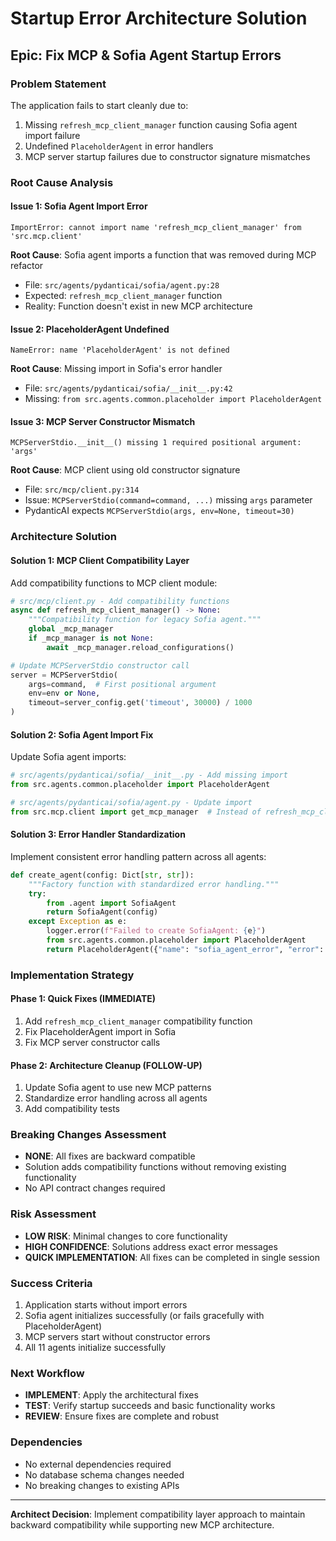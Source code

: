 # Startup Error Architecture Solution

## Epic: Fix MCP & Sofia Agent Startup Errors

### Problem Statement
The application fails to start cleanly due to:
1. Missing `refresh_mcp_client_manager` function causing Sofia agent import failure
2. Undefined `PlaceholderAgent` in error handlers
3. MCP server startup failures due to constructor signature mismatches

### Root Cause Analysis

#### Issue 1: Sofia Agent Import Error
```
ImportError: cannot import name 'refresh_mcp_client_manager' from 'src.mcp.client'
```

**Root Cause**: Sofia agent imports a function that was removed during MCP refactor
- File: `src/agents/pydanticai/sofia/agent.py:28`
- Expected: `refresh_mcp_client_manager` function
- Reality: Function doesn't exist in new MCP architecture

#### Issue 2: PlaceholderAgent Undefined
```
NameError: name 'PlaceholderAgent' is not defined
```

**Root Cause**: Missing import in Sofia's error handler
- File: `src/agents/pydanticai/sofia/__init__.py:42`
- Missing: `from src.agents.common.placeholder import PlaceholderAgent`

#### Issue 3: MCP Server Constructor Mismatch
```
MCPServerStdio.__init__() missing 1 required positional argument: 'args'
```

**Root Cause**: MCP client using old constructor signature
- File: `src/mcp/client.py:314`
- Issue: `MCPServerStdio(command=command, ...)` missing `args` parameter
- PydanticAI expects `MCPServerStdio(args, env=None, timeout=30)`

### Architecture Solution

#### Solution 1: MCP Client Compatibility Layer
Add compatibility functions to MCP client module:

```python
# src/mcp/client.py - Add compatibility functions
async def refresh_mcp_client_manager() -> None:
    """Compatibility function for legacy Sofia agent."""
    global _mcp_manager
    if _mcp_manager is not None:
        await _mcp_manager.reload_configurations()

# Update MCPServerStdio constructor call
server = MCPServerStdio(
    args=command,  # First positional argument
    env=env or None,
    timeout=server_config.get('timeout', 30000) / 1000
)
```

#### Solution 2: Sofia Agent Import Fix
Update Sofia agent imports:

```python
# src/agents/pydanticai/sofia/__init__.py - Add missing import
from src.agents.common.placeholder import PlaceholderAgent

# src/agents/pydanticai/sofia/agent.py - Update import
from src.mcp.client import get_mcp_manager  # Instead of refresh_mcp_client_manager
```

#### Solution 3: Error Handler Standardization
Implement consistent error handling pattern across all agents:

```python
def create_agent(config: Dict[str, str]):
    """Factory function with standardized error handling."""
    try:
        from .agent import SofiaAgent
        return SofiaAgent(config)
    except Exception as e:
        logger.error(f"Failed to create SofiaAgent: {e}")
        from src.agents.common.placeholder import PlaceholderAgent
        return PlaceholderAgent({"name": "sofia_agent_error", "error": str(e)})
```

### Implementation Strategy

#### Phase 1: Quick Fixes (IMMEDIATE)
1. Add `refresh_mcp_client_manager` compatibility function
2. Fix PlaceholderAgent import in Sofia
3. Fix MCP server constructor calls

#### Phase 2: Architecture Cleanup (FOLLOW-UP)
1. Update Sofia agent to use new MCP patterns
2. Standardize error handling across all agents
3. Add compatibility tests

### Breaking Changes Assessment
- **NONE**: All fixes are backward compatible
- Solution adds compatibility functions without removing existing functionality
- No API contract changes required

### Risk Assessment
- **LOW RISK**: Minimal changes to core functionality
- **HIGH CONFIDENCE**: Solutions address exact error messages
- **QUICK IMPLEMENTATION**: All fixes can be completed in single session

### Success Criteria
1. Application starts without import errors
2. Sofia agent initializes successfully (or fails gracefully with PlaceholderAgent)
3. MCP servers start without constructor errors
4. All 11 agents initialize successfully

### Next Workflow
- **IMPLEMENT**: Apply the architectural fixes
- **TEST**: Verify startup succeeds and basic functionality works
- **REVIEW**: Ensure fixes are complete and robust

### Dependencies
- No external dependencies required
- No database schema changes needed
- No breaking changes to existing APIs

---

**Architect Decision**: Implement compatibility layer approach to maintain backward compatibility while supporting new MCP architecture.